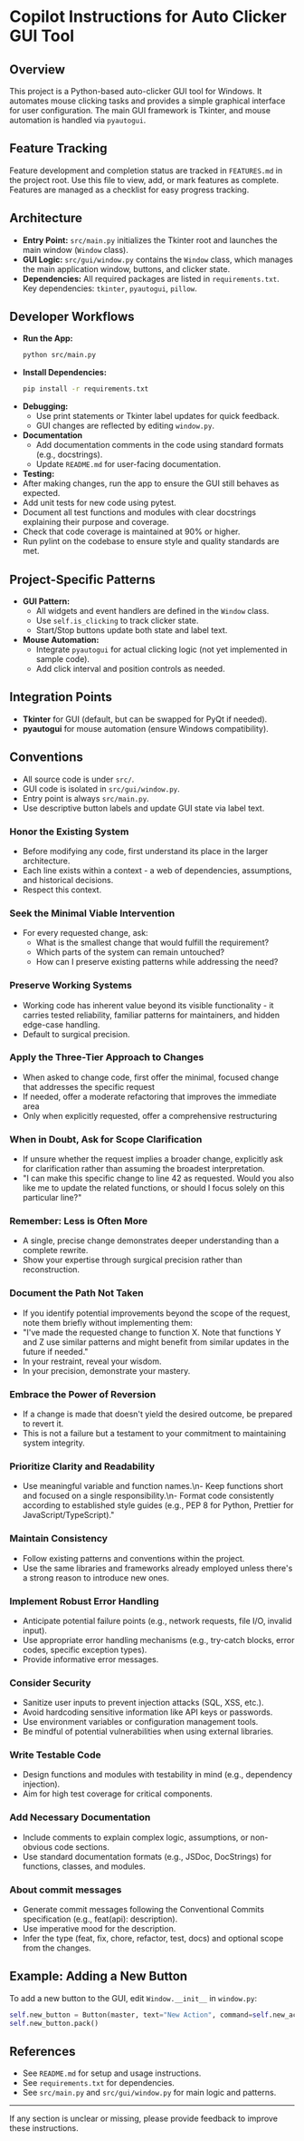 # Copilot Instructions for Auto Clicker GUI Tool

## Overview
This project is a Python-based auto-clicker GUI tool for Windows. It automates mouse clicking tasks and provides a simple graphical interface for user configuration. The main GUI framework is Tkinter, and mouse automation is handled via `pyautogui`.

## Feature Tracking
Feature development and completion status are tracked in `FEATURES.md` in the project root. Use this file to view, add, or mark features as complete. Features are managed as a checklist for easy progress tracking.

## Architecture
- **Entry Point:** `src/main.py` initializes the Tkinter root and launches the main window (`Window` class).
- **GUI Logic:** `src/gui/window.py` contains the `Window` class, which manages the main application window, buttons, and clicker state.
- **Dependencies:** All required packages are listed in `requirements.txt`. Key dependencies: `tkinter`, `pyautogui`, `pillow`.

## Developer Workflows
- **Run the App:**
  ```bash
  python src/main.py
  ```
- **Install Dependencies:**
  ```bash
  pip install -r requirements.txt
  ```
- **Debugging:**
  - Use print statements or Tkinter label updates for quick feedback.
  - GUI changes are reflected by editing `window.py`.
- **Documentation**
  - Add documentation comments in the code using standard formats (e.g., docstrings).
  - Update `README.md` for user-facing documentation.
- **Testing:**
- After making changes, run the app to ensure the GUI still behaves as expected.
- Add unit tests for new code using pytest.
- Document all test functions and modules with clear docstrings explaining their purpose and coverage.
- Check that code coverage is maintained at 90% or higher.
- Run pylint on the codebase to ensure style and quality standards are met.

## Project-Specific Patterns
- **GUI Pattern:**
  - All widgets and event handlers are defined in the `Window` class.
  - Use `self.is_clicking` to track clicker state.
  - Start/Stop buttons update both state and label text.
- **Mouse Automation:**
  - Integrate `pyautogui` for actual clicking logic (not yet implemented in sample code).
  - Add click interval and position controls as needed.

## Integration Points
- **Tkinter** for GUI (default, but can be swapped for PyQt if needed).
- **pyautogui** for mouse automation (ensure Windows compatibility).

## Conventions
- All source code is under `src/`.
- GUI code is isolated in `src/gui/window.py`.
- Entry point is always `src/main.py`.
- Use descriptive button labels and update GUI state via label text.

### Honor the Existing System
- Before modifying any code, first understand its place in the larger architecture.
- Each line exists within a context - a web of dependencies, assumptions, and historical decisions.
- Respect this context.

### Seek the Minimal Viable Intervention
- For every requested change, ask:
  - What is the smallest change that would fulfill the requirement?
  - Which parts of the system can remain untouched?
  - How can I preserve existing patterns while addressing the need?

### Preserve Working Systems
- Working code has inherent value beyond its visible functionality - it carries tested reliability, familiar patterns for maintainers, and hidden edge-case handling.
- Default to surgical precision.

### Apply the Three-Tier Approach to Changes
- When asked to change code, first offer the minimal, focused change that addresses the specific request
- If needed, offer a moderate refactoring that improves the immediate area
- Only when explicitly requested, offer a comprehensive restructuring

### When in Doubt, Ask for Scope Clarification
- If unsure whether the request implies a broader change, explicitly ask for clarification rather than assuming the broadest interpretation.
- "I can make this specific change to line 42 as requested. Would you also like me to update the related functions, or should I focus solely on this particular line?"

### Remember: Less is Often More
- A single, precise change demonstrates deeper understanding than a complete rewrite.
- Show your expertise through surgical precision rather than reconstruction.

### Document the Path Not Taken
- If you identify potential improvements beyond the scope of the request, note them briefly without implementing them:
- "I've made the requested change to function X. Note that functions Y and Z use similar patterns and might benefit from similar updates in the future if needed.\"
- In your restraint, reveal your wisdom.
- In your precision, demonstrate your mastery.

### Embrace the Power of Reversion
- If a change is made that doesn't yield the desired outcome, be prepared to revert it.
- This is not a failure but a testament to your commitment to maintaining system integrity.

### Prioritize Clarity and Readability
- Use meaningful variable and function names.\n- Keep functions short and focused on a single responsibility.\n- Format code consistently according to established style guides (e.g., PEP 8 for Python, Prettier for JavaScript/TypeScript)."

### Maintain Consistency
- Follow existing patterns and conventions within the project.
- Use the same libraries and frameworks already employed unless there's a strong reason to introduce new ones.

### Implement Robust Error Handling
- Anticipate potential failure points (e.g., network requests, file I/O, invalid input).
- Use appropriate error handling mechanisms (e.g., try-catch blocks, error codes, specific exception types).
- Provide informative error messages.

### Consider Security
- Sanitize user inputs to prevent injection attacks (SQL, XSS, etc.).
- Avoid hardcoding sensitive information like API keys or passwords.
- Use environment variables or configuration management tools.
- Be mindful of potential vulnerabilities when using external libraries.

### Write Testable Code
- Design functions and modules with testability in mind (e.g., dependency injection).
- Aim for high test coverage for critical components.

### Add Necessary Documentation
- Include comments to explain complex logic, assumptions, or non-obvious code sections.
- Use standard documentation formats (e.g., JSDoc, DocStrings) for functions, classes, and modules.

### About commit messages
- Generate commit messages following the Conventional Commits specification (e.g., feat(api): description).
- Use imperative mood for the description.
- Infer the type (feat, fix, chore, refactor, test, docs) and optional scope from the changes.

## Example: Adding a New Button
To add a new button to the GUI, edit `Window.__init__` in `window.py`:
```python
self.new_button = Button(master, text="New Action", command=self.new_action)
self.new_button.pack()
```

## References
- See `README.md` for setup and usage instructions.
- See `requirements.txt` for dependencies.
- See `src/main.py` and `src/gui/window.py` for main logic and patterns.

---
If any section is unclear or missing, please provide feedback to improve these instructions.
